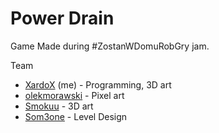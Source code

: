 # Power Drain
Game Made during #ZostanWDomuRobGry jam.

Team
* [XardoX](https://github.com/XardoX) (me) - Programming, 3D art
* [olekmorawski](https://github.com/olekmorawski) - Pixel art
* [Smokuu](https://github.com/Smokuu) - 3D art
* [Som3one](https://github.com/Som3one) - Level Design
